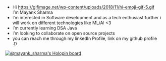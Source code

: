 - Hi https://gifimage.net/wp-content/uploads/2018/11/hi-emoji-gif-5.gif I’m Mayank Sharma
- I’m interested in Software development and as a tech enthusiast further i will work on different technologies like ML/AI <3 
- I’m currently learning DSA Java
- I’m looking to collaborate on open source projects 
- you can reach me through my linkedIn Profile, link on my github profile :D

[![@mayank_sharma's Holopin board](https://holopin.me/mayank_sharma)](https://holopin.io/@mayank_sharma)

<!---
Mayank-Sharma17/Mayank-Sharma17 is a ✨ special ✨ repository because its `README.md` (this file) appears on your GitHub profile.
You can click the Preview link to take a look at your changes.
--->
